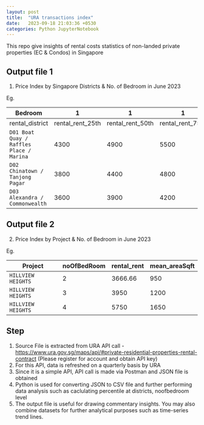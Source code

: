 ```yaml
---
layout: post
title:  "URA transactions index"
date:   2023-09-18 21:03:36 +0530
categories: Python JupyterNotebook
---
```


This repo give insights of rental costs statistics of non-landed private properties (EC & Condos) in Singapore

## Output file 1
1. Price Index by Singapore Districts & No. of Bedroom in June 2023

Eg.

| Bedroom         | 1                | 1                | 1                |2               | 2                | 2                | 
| --------------- | ---------------- | ---------------- | ---------------- |--------------- | ---------------- | ---------------- |
| rental_district | rental_rent_25th | rental_rent_50th | rental_rent_75th | rental_rent_25th | rental_rent_50th | rental_rent_75th |
| `D01 Boat Quay / Raffles Place / Marina` | 4300 | 4900 | 5500 | 5950 | 6850 | 8000 |
| `D02 Chinatown / Tanjong Pagar`          | 3800 | 4400 | 4800 | 4800 | 5500 | 6275 |
| `D03 Alexandra / Commonwealth`           | 3600 | 3900 | 4200 | 4800 | 5300 | 5800 |

## Output file 2

2. Price Index by Project & No. of Bedroom in June 2023

Eg.

| Project | noOfBedRoom | rental_rent| mean_areaSqft| 
| --------------- | ---------------- | ---------------- | ---------------- |
| `HILLVIEW HEIGHTS` | 2 | 3666.66 | 950 |
| `HILLVIEW HEIGHTS` | 3 | 3950 | 1200 |
| `HILLVIEW HEIGHTS` | 4 | 5750 | 1650 |

## Step
1. Source File is extracted from URA API call - https://www.ura.gov.sg/maps/api/#private-residential-properties-rental-contract (Please register for account and obtain API key)
2. For this API, data is refreshed on a quarterly basis by URA
3. Since it is a simple API, API call is made via Postman and JSON file is obtained
4. Python is used for converting JSON to CSV file and further performing data analysis such as caclulating percentile at districts, noofbedroom level
5. The output file is useful for drawing commentary insights. You may also combine datasets for further analytical purposes such as time-series trend lines.

